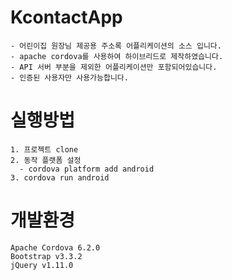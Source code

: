 # KcontactApp
    - 어린이집 원장님 제공용 주소록 어플리케이션의 소스 입니다.
    - apache cordova를 사용하여 하이브리드로 제작하였습니다.
    - API 서버 부분을 제외한 어플리케이션만 포함되어있습니다.
    - 인증된 사용자만 사용가능합니다.
  
# 실행방법
    1. 프로젝트 clone
    2. 동작 플랫폼 설정
      - cordova platform add android
    3. cordova run android
  
# 개발환경
    Apache Cordova 6.2.0
    Bootstrap v3.3.2
    jQuery v1.11.0
  
